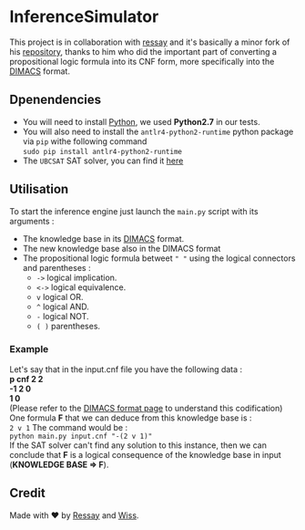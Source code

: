 # InferenceSimulator
This project is in collaboration with [ressay](https://github.com/ressay) and it's basically a minor fork of his [repository](ressay), thanks to him who did the important part of converting a propositional logic formula into its CNF form, more specifically into the [DIMACS](http://people.sc.fsu.edu/~jburkardt/data/cnf/cnf.html) format.
 ## Dpenendencies 
* You will need to install [Python](https://python.org), we used **Python2.7** in our tests.
* You will also need to install the `antlr4-python2-runtime` python package via `pip` withe following command     
  `sudo pip install antlr4-python2-runtime`
* The `UBCSAT` SAT solver, you can find it [here](http://ubcsat.dtompkins.com/downloads)
 ## Utilisation 
 To start the inference engine just launch the `main.py` script with its arguments : 
  * The knowledge base in its [DIMACS](http://people.sc.fsu.edu/~jburkardt/data/cnf/cnf.html) format.
  * The new knowledge base also in the DIMACS format
  * The propositional logic formula betweet `" "` using the logical connectors and parentheses : 
    * `->` logical implication.
    * `<->` logical equivalence.
    * `v` logical OR.
    * `^` logical AND.
    * `-` logical NOT.
    * `( )` parentheses.
  ### Example 
  Let's say that in the input.cnf file you have the following data : <br />
  **p cnf 2 2 <br />
  -1 2 0 <br />
  1 0 <br />**
  (Please refer to the [DIMACS format page](http://people.sc.fsu.edu/~jburkardt/data/cnf/cnf.html) to understand this codification)
  One formula **F** that we can deduce from this knowledge base is : <br />
  `2 v 1`
  The command would be : <br />
  `python main.py input.cnf "-(2 v 1)"`<br />
  If the SAT solver can't find any solution to this instance, then we can conclude that **F** is a logical consequence of the knowledge base in input (**KNOWLEDGE BASE => F**).
  ## Credit 
  Made with :heart: by [Ressay](https://github.com/ressay) and [Wiss](https://github.com/Wissben). 
